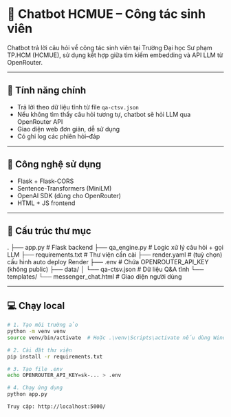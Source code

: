# 🤖 Chatbot HCMUE – Công tác sinh viên

Chatbot trả lời câu hỏi về công tác sinh viên tại Trường Đại học Sư phạm TP.HCM (HCMUE), sử dụng kết hợp giữa tìm kiếm embedding và API LLM từ OpenRouter.

---

## 🚀 Tính năng chính

- Trả lời theo dữ liệu tĩnh từ file `qa-ctsv.json`
- Nếu không tìm thấy câu hỏi tương tự, chatbot sẽ hỏi LLM qua OpenRouter API
- Giao diện web đơn giản, dễ sử dụng
- Có ghi log các phiên hỏi–đáp

---

## 🧱 Công nghệ sử dụng

- Flask + Flask-CORS
- Sentence-Transformers (MiniLM)
- OpenAI SDK (dùng cho OpenRouter)
- HTML + JS frontend

---

## 📁 Cấu trúc thư mục
.
├── app.py # Flask backend
├── qa_engine.py # Logic xử lý câu hỏi + gọi LLM
├── requirements.txt # Thư viện cần cài
├── render.yaml # (tuỳ chọn) cấu hình auto deploy Render
├── .env # Chứa OPENROUTER_API_KEY (không public)
├── data/
│ └── qa-ctsv.json # Dữ liệu Q&A tĩnh
└── templates/
  └── messenger_chat.html # Giao diện người dùng


---

## 💻 Chạy local

```bash
# 1. Tạo môi trường ảo
python -m venv venv
source venv/bin/activate  # Hoặc .\venv\Scripts\activate nếu dùng Windows

# 2. Cài đặt thư viện
pip install -r requirements.txt

# 3. Tạo file .env
echo OPENROUTER_API_KEY=sk-... > .env

# 4. Chạy ứng dụng
python app.py

Truy cập: http://localhost:5000/